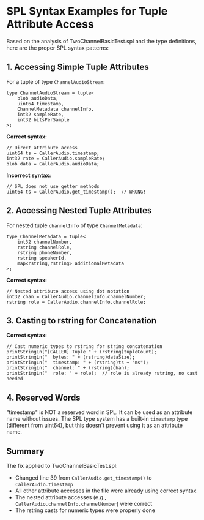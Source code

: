 # SPL Syntax Examples for Tuple Attribute Access

Based on the analysis of TwoChannelBasicTest.spl and the type definitions, here are the proper SPL syntax patterns:

## 1. Accessing Simple Tuple Attributes

For a tuple of type `ChannelAudioStream`:
```spl
type ChannelAudioStream = tuple<
    blob audioData,
    uint64 timestamp,
    ChannelMetadata channelInfo,
    int32 sampleRate,
    int32 bitsPerSample
>;
```

**Correct syntax:**
```spl
// Direct attribute access
uint64 ts = CallerAudio.timestamp;
int32 rate = CallerAudio.sampleRate;
blob data = CallerAudio.audioData;
```

**Incorrect syntax:**
```spl
// SPL does not use getter methods
uint64 ts = CallerAudio.get_timestamp();  // WRONG!
```

## 2. Accessing Nested Tuple Attributes

For nested tuple `channelInfo` of type `ChannelMetadata`:
```spl
type ChannelMetadata = tuple<
    int32 channelNumber,
    rstring channelRole,
    rstring phoneNumber,
    rstring speakerId,
    map<rstring,rstring> additionalMetadata
>;
```

**Correct syntax:**
```spl
// Nested attribute access using dot notation
int32 chan = CallerAudio.channelInfo.channelNumber;
rstring role = CallerAudio.channelInfo.channelRole;
```

## 3. Casting to rstring for Concatenation

**Correct syntax:**
```spl
// Cast numeric types to rstring for string concatenation
printStringLn("[CALLER] Tuple " + (rstring)tupleCount);
printStringLn("  bytes: " + (rstring)dataSize);
printStringLn("  timestamp: " + (rstring)ts + "ms");
printStringLn("  channel: " + (rstring)chan);
printStringLn("  role: " + role);  // role is already rstring, no cast needed
```

## 4. Reserved Words

"timestamp" is NOT a reserved word in SPL. It can be used as an attribute name without issues. The SPL type system has a built-in `timestamp` type (different from uint64), but this doesn't prevent using it as an attribute name.

## Summary

The fix applied to TwoChannelBasicTest.spl:
- Changed line 39 from `CallerAudio.get_timestamp()` to `CallerAudio.timestamp`
- All other attribute accesses in the file were already using correct syntax
- The nested attribute accesses (e.g., `CallerAudio.channelInfo.channelNumber`) were correct
- The rstring casts for numeric types were properly done